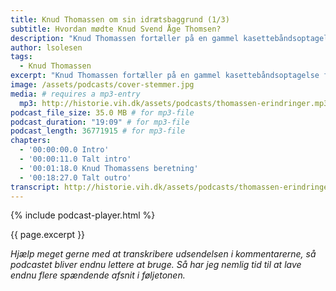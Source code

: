 ```yaml
---
title: Knud Thomassen om sin idrætsbaggrund (1/3)
subtitle: Hvordan mødte Knud Svend Åge Thomsen?
description: "Knud Thomassen fortæller på en gammel kasettebåndsoptagelse fra arkivet om, hvordan han kom i kontakt med Svend Åge Thomsen gennem idrætten."
author: lsolesen
tags:
  - Knud Thomassen
excerpt: "Knud Thomassen fortæller på en gammel kasettebåndsoptagelse fra arkivet om, hvordan han kom i kontakt med Svend Åge Thomsen gennem idrætten."
image: /assets/podcasts/cover-stemmer.jpg
media: # requires a mp3-entry
  mp3: http://historie.vih.dk/assets/podcasts/thomassen-erindringer.mp3
podcast_file_size: 35.0 MB # for mp3-file
podcast_duration: "19:09" # for mp3-file
podcast_length: 36771915 # for mp3-file
chapters:
  - '00:00:00.0 Intro'
  - '00:00:11.0 Talt intro'
  - '00:01:18.0 Knud Thomassens beretning'
  - '00:18:27.0 Talt outro'
transcript: http://historie.vih.dk/assets/podcasts/thomassen-erindringer.txt
---
```


{% include podcast-player.html %}

{{ page.excerpt }}

_Hjælp meget gerne med at transkribere udsendelsen i kommentarerne, så podcastet bliver endnu lettere at bruge. Så har jeg nemlig tid til at lave endnu flere spændende afsnit i føljetonen._
